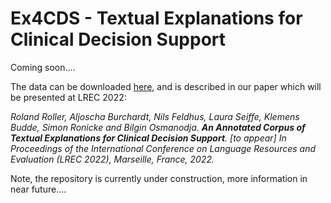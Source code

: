 # Ex4CDS - Textual Explanations for Clinical Decision Support 

Coming soon....

The data can be downloaded [here](https://github.com/DFKI-NLP/Ex4CDS/), and is described in our paper which will be presented at LREC 2022:

*Roland Roller, Aljoscha Burchardt, Nils Feldhus, Laura Seiffe, Klemens Budde, Simon Ronicke and Bilgin Osmanodja. **An Annotated Corpus of Textual Explanations for Clinical Decision Support**. [to appear] In Proceedings of the International Conference on Language Resources and Evaluation (LREC 2022), Marseille, France, 2022.*


Note, the repository is currently under construction, more information in near future....
